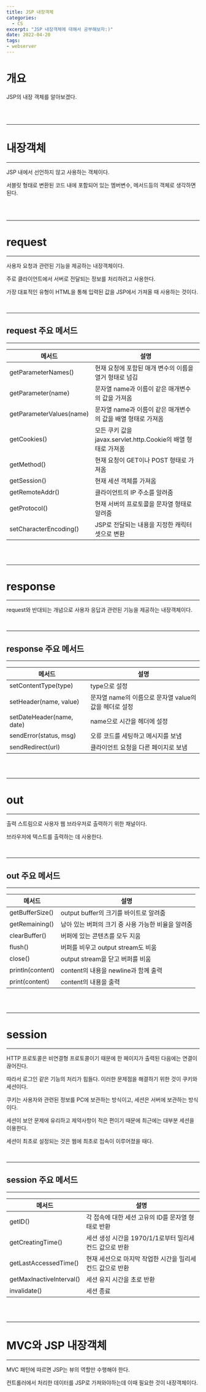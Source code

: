 ```yaml
---
title: JSP 내장객체
categories: 
  - CS
excerpt: "JSP 내장객체에 대해서 공부해보자:)"
date: 2022-04-20
tags:
- webserver
---
```


# 개요

JSP의 내장 객체를 알아보겠다.


<br />
<br />

---

# 내장객체

---

JSP 내에서 선언하지 않고 사용하는 객체이다.

서블릿 형태로 변환된 코드 내에 포함되어 있는 멤버변수, 메서드등의 객체로 생각하면 된다.


<br />
<br />

---

# request

---

사용자 요청과 관련된 기능을 제공하는 내장객체이다.

주로 클라이언트에서 서버로 전달되는 정보를 처리하려고 사용한다.

가장 대표적인 유형이 HTML을 통해 입력된 값을 JSP에서 가져올 때 사용하는 것이다.

<br />

---

## request 주요 메서드

---

| 메서드 | 설명 |
| --- | --- |
| getParameterNames() | 현재 요청에 포함된 매개 변수의 이름을 열거 형태로 넘김 |
| getParameter(name) | 문자열 name과 이름이 같은 매개변수의 값을 가져옴 |
| getParameterValues(name) | 문자열 name과 이름이 같은 매개변수의 값을 배열 형태로 가져옴 |
| getCookies() | 모든 쿠키 값을 javax.servlet.http.Cookie의 배열 형태로 가져옴 |
| getMethod() | 현재 요청이 GET이나 POST 형태로 가져옴 |
| getSession() | 현재 세션 객체를 가져옴 |
| getRemoteAddr() | 클라이언트의 IP 주소를 알려줌 |
| getProtocol() | 현재 서버의 프로토콜을 문자열 형태로 알려줌 |
| setCharacterEncoding() | JSP로 전달되는 내용을 지정한 캐릭터셋으로 변환 |

<br />
<br />

---

# response

---

request와 반대되는 개념으로 사용자 응답과 관련된 기능을 제공하는 내장객체이다.

<br />

---

## response 주요 메서드

---


| 메서드 | 설명 |
| --- | --- |
| setContentType(type) | type으로 설정 |
| setHeader(name, value) | 문자열 name의 이름으로 문자열 value의 값을 헤더로 설정 |
| setDateHeader(name, date) | name으로 시간을 헤더에 설정 |
| sendError(status, msg) | 오류 코드를 세팅하고 메시지를 보냄 |
| sendRedirect(url) | 클라이언트 요청을 다른 페이지로 보냄 |

<br />
<br />

---

# out

---

출력 스트림으로 사용자 웹 브라우저로 출력하기 위한 채널이다.

브라우저에 텍스트를 출력하는 데 사용한다.

<br />

---

## out 주요 메서드

---

| 메서드 | 설명 |
| --- | --- |
| getBufferSize() | output buffer의 크기를 바이트로 알려줌 | 
| getRemaining() | 남아 있는 버퍼의 크기 중 사용 가능한 비율을 알려줌 |
| clearBuffer() | 버퍼에 있는 콘텐츠를 모두 지움 |
| flush() | 버퍼를 비우고 output stream도 비움 |
| close() | output stream을 닫고 버퍼를 비움 |
| println(content) | content의 내용을 newline과 함께 출력 |
| print(content) | content의 내용을 출력 |

<br />
<br />

---

# session

---

HTTP 프로토콜은 비연결형 프로토콜이기 때문에 한 페이지가 출력된 다음에는 연결이 끊어진다. 

따라서 로그인 같은 기능의 처리가 힘들다. 이러한 문제점을 해결하기 위한 것이 쿠키와 세션이다.

쿠키는 사용자와 관련된 정보를 PC에 보관하는 방식이고, 세션은 서버에 보관하는 방식이다.

세션이 보안 문제에 유리하고 제약사항이 적은 편이기 때문에 최근에는 대부분 세션을 이용한다.

세션이 최초로 설정되는 것은 웹에 최초로 접속이 이루어졌을 때다.

<br />

---

## session 주요 메서드

---


| 메서드 | 설명 |
| --- | --- |
| getID() | 각 접속에 대한 세션 고유의 ID를 문자열 형태로 반환 |
| getCreatingTime() | 세션 생성 시간을 1970/1/1로부터 밀리세컨드 값으로 반환 |
| getLastAccessedTime() | 현재 세션으로 마지막 작업한 시간을 밀리세컨드 값으로 반환 | 
| getMaxInactiveInterval() | 세션 유지 시간을 초로 반환 |
| invalidate() | 세션 종료 |

<br />
<br />

---

# MVC와 JSP 내장객체

---

MVC 패턴에 따르면 JSP는 뷰의 역할만 수행해야 한다.

컨트롤러에서 처리한 데이터를 JSP로 가져와야하는데 이때 필요한 것이 내장객체이다.
